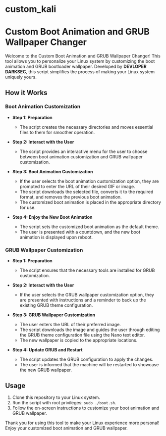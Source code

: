 # custom_kali
# Custom Boot Animation and GRUB Wallpaper Changer

Welcome to the Custom Boot Animation and GRUB Wallpaper Changer! This tool allows you to personalize your Linux system by customizing the boot animation and GRUB bootloader wallpaper. Developed by **DEVLOPER DARKSEC**, this script simplifies the process of making your Linux system uniquely yours.

## How it Works

### Boot Animation Customization
- **Step 1: Preparation**
  - The script creates the necessary directories and moves essential files to them for smoother operation.

- **Step 2: Interact with the User**
  - The script provides an interactive menu for the user to choose between boot animation customization and GRUB wallpaper customization.

- **Step 3: Boot Animation Customization**
  - If the user selects the boot animation customization option, they are prompted to enter the URL of their desired GIF or image.
  - The script downloads the selected file, converts it to the required format, and removes the previous boot animation.
  - The customized boot animation is placed in the appropriate directory for use.

- **Step 4: Enjoy the New Boot Animation**
  - The script sets the customized boot animation as the default theme.
  - The user is presented with a countdown, and the new boot animation is displayed upon reboot.

### GRUB Wallpaper Customization
- **Step 1: Preparation**
  - The script ensures that the necessary tools are installed for GRUB customization.

- **Step 2: Interact with the User**
  - If the user selects the GRUB wallpaper customization option, they are presented with instructions and a reminder to back up the existing GRUB theme configuration.

- **Step 3: GRUB Wallpaper Customization**
  - The user enters the URL of their preferred image.
  - The script downloads the image and guides the user through editing the GRUB theme configuration file using the Nano text editor.
  - The new wallpaper is copied to the appropriate locations.

- **Step 4: Update GRUB and Restart**
  - The script updates the GRUB configuration to apply the changes.
  - The user is informed that the machine will be restarted to showcase the new GRUB wallpaper.

## Usage
1. Clone this repository to your Linux system.
2. Run the script with root privileges: `sudo ./boot.sh`.
3. Follow the on-screen instructions to customize your boot animation and GRUB wallpaper.

Thank you for using this tool to make your Linux experience more personal! Enjoy your customized boot animation and GRUB wallpaper.
